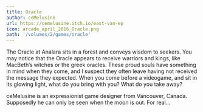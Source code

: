```yaml
---
title: Oracle
author: ceMelusine
url: https://cemelusine.itch.io/east-van-ep
icon: arcade_april_2016_Oracle.png
path: '/volumes/2/games/oracle'
---
```

The Oracle at Analara sits in a forest and conveys wisdom to seekers. You may
notice that the Oracle appears to receive warriors and kings, like MacBeth’s
witches or the greek oracles. These proud souls have something in mind when
they come, and I suspect they often leave having not received the message
they expected. When you come before a videogame, and sit in its glowing
light, what do you bring with you? What do you take away?

ceMelusine is an expressionist game designer from Vancouver, Canada.
Supposedly he can only be seen when the moon is out. For real...